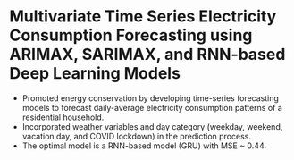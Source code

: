 # Multivariate Time Series Electricity Consumption Forecasting using ARIMAX, SARIMAX, and RNN-based Deep Learning Models

- Promoted energy conservation by developing time-series forecasting models to forecast daily-average electricity consumption patterns of a residential household.
- Incorporated weather variables and day category (weekday, weekend, vacation day, and COVID lockdown) in the prediction process.
- The optimal model is a RNN-based model (GRU) with MSE ~ 0.44.

